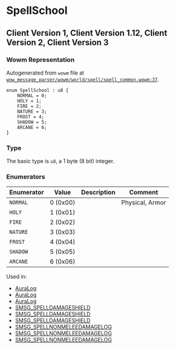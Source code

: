 # SpellSchool

## Client Version 1, Client Version 1.12, Client Version 2, Client Version 3

### Wowm Representation

Autogenerated from `wowm` file at [`wow_message_parser/wowm/world/spell/spell_common.wowm:37`](https://github.com/gtker/wow_messages/tree/main/wow_message_parser/wowm/world/spell/spell_common.wowm#L37).

```rust,ignore
enum SpellSchool : u8 {
    NORMAL = 0;
    HOLY = 1;
    FIRE = 2;
    NATURE = 3;
    FROST = 4;
    SHADOW = 5;
    ARCANE = 6;
}
```
### Type
The basic type is `u8`, a 1 byte (8 bit) integer.
### Enumerators
| Enumerator | Value  | Description | Comment |
| --------- | -------- | ----------- | ------- |
| `NORMAL` | 0 (0x00) |  | Physical, Armor |
| `HOLY` | 1 (0x01) |  |  |
| `FIRE` | 2 (0x02) |  |  |
| `NATURE` | 3 (0x03) |  |  |
| `FROST` | 4 (0x04) |  |  |
| `SHADOW` | 5 (0x05) |  |  |
| `ARCANE` | 6 (0x06) |  |  |

Used in:
* [AuraLog](auralog.md)
* [AuraLog](auralog.md)
* [AuraLog](auralog.md)
* [SMSG_SPELLDAMAGESHIELD](smsg_spelldamageshield.md)
* [SMSG_SPELLDAMAGESHIELD](smsg_spelldamageshield.md)
* [SMSG_SPELLDAMAGESHIELD](smsg_spelldamageshield.md)
* [SMSG_SPELLNONMELEEDAMAGELOG](smsg_spellnonmeleedamagelog.md)
* [SMSG_SPELLNONMELEEDAMAGELOG](smsg_spellnonmeleedamagelog.md)
* [SMSG_SPELLNONMELEEDAMAGELOG](smsg_spellnonmeleedamagelog.md)

